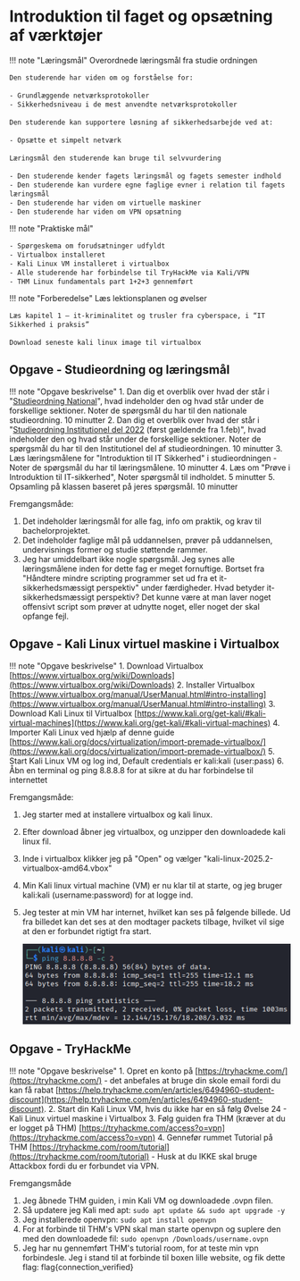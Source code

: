 # Introduktion til faget og opsætning af værktøjer

!!! note "Læringsmål"
    Overordnede læringsmål fra studie ordningen
    
    Den studerende har viden om og forståelse for:

    - Grundlæggende netværksprotokoller
    - Sikkerhedsniveau i de mest anvendte netværksprotokoller

    Den studerende kan supportere løsning af sikkerhedsarbejde ved at:

    - Opsætte et simpelt netværk

    Læringsmål den studerende kan bruge til selvvurdering

    - Den studerende kender fagets læringsmål og fagets semester indhold
    - Den studerende kan vurdere egne faglige evner i relation til fagets læringsmål
    - Den studerende har viden om virtuelle maskiner
    - Den studerende har viden om VPN opsætning

!!! note "Praktiske mål"

    - Spørgeskema om forudsætninger udfyldt
    - Virtualbox installeret
    - Kali Linux VM installeret i virtualbox
    - Alle studerende har forbindelse til TryHackMe via Kali/VPN
    - THM Linux fundamentals part 1+2+3 gennemført

!!! note "Forberedelse"
    Læs lektionsplanen og øvelser

    Læs kapitel 1 – it-kriminalitet og trusler fra cyberspace, i “IT Sikkerhed i praksis”

    Download seneste kali linux image til virtualbox 

## Opgave - Studieordning og læringsmål

!!! note "Opgave beskrivelse"
    1. Dan dig et overblik over hvad der står i "[Studieordning National](https://esdhweb.ucl.dk/D22-1980440.pdf)", hvad indeholder den og hvad står under de forskellige sektioner. Noter de spørgsmål du har til den nationale studieordning. 10 minutter
    2. Dan dig et overblik over hvad der står i "[Studieordning Institutionel del 2022](https://esdhweb.ucl.dk/D25-2974166.pdf) (først gældende fra 1.feb)", hvad indeholder den og hvad står under de forskellige sektioner. Noter de spørgsmål du har til den Institutionel del af studieordningen. 10 minutter
    3. Læs læringsmålene for "Introduktion til IT Sikkerhed" i studieordningen - Noter de spørgsmål du har til læringsmålene. 10 minutter
    4. Læs om "Prøve i Introduktion til IT-sikkerhed", Noter spørgsmål til indholdet. 5 minutter
    5. Opsamling på klassen baseret på jeres spørgsmål. 10 minutter

Fremgangsmåde:

1. Det indeholder læringsmål for alle fag, info om praktik, og krav til bachelorprojektet.
2. Det indeholder faglige mål på uddannelsen, prøver på uddannelsen, undervisnings former og studie støttende rammer.
3. Jeg har umiddelbart ikke nogle spørgsmål. Jeg synes alle læringsmålene inden for dette fag er meget fornuftige. Bortset fra "Håndtere mindre scripting programmer set ud fra et it-sikkerhedsmæssigt perspektiv" under færdigheder. Hvad betyder it-sikkerhedsmæssigt perspektiv? Det kunne være at man laver noget offensivt script som prøver at udnytte noget, eller noget der skal opfange fejl.

## Opgave - Kali Linux virtuel maskine i Virtualbox

!!! note "Opgave beskrivelse"
    1. Download Virtualbox [https://www.virtualbox.org/wiki/Downloads](https://www.virtualbox.org/wiki/Downloads)
    2. Installer Virtualbox [https://www.virtualbox.org/manual/UserManual.html#intro-installing](https://www.virtualbox.org/manual/UserManual.html#intro-installing)
    3. Download Kali Linux til Virtualbox [https://www.kali.org/get-kali/#kali-virtual-machines](https://www.kali.org/get-kali/#kali-virtual-machines)
    4. Importer Kali Linux ved hjælp af denne guide [https://www.kali.org/docs/virtualization/import-premade-virtualbox/](https://www.kali.org/docs/virtualization/import-premade-virtualbox/)
    5. Start Kali Linux VM og log ind, Default credentials er kali:kali (user:pass)
    6. Åbn en terminal og ping 8.8.8.8 for at sikre at du har forbindelse til internettet

Fremgangsmåde:

1. Jeg starter med at installere virtualbox og kali linux.
2. Efter download åbner jeg virtualbox, og unzipper den downloadede kali linux fil.
3. Inde i virtualbox klikker jeg på "Open" og vælger "kali-linux-2025.2-virtualbox-amd64.vbox"
4. Min Kali linux virtual machine (VM) er nu klar til at starte, og jeg bruger kali:kali (username:password) for at logge ind.
5. Jeg tester at min VM har internet, hvilket kan ses på følgende billede. Ud fra billedet kan det ses at den modtager packets tilbage, hvilket vil sige at den er forbundet rigtigt fra start.

    ![alt text](image.png)

## Opgave - TryHackMe

!!! note "Opgave beskrivelse"
    1. Opret en konto på [https://tryhackme.com/](https://tryhackme.com/) - det anbefales at bruge din skole email fordi du kan få rabat [https://help.tryhackme.com/en/articles/6494960-student-discount](https://help.tryhackme.com/en/articles/6494960-student-discount).
    2. Start din Kali Linux VM, hvis du ikke har en så følg Øvelse 24 - Kali Linux virtuel maskine i Virtualbox
    3. Følg guiden fra THM (kræver at du er logget på THM) [https://tryhackme.com/access?o=vpn](https://tryhackme.com/access?o=vpn)
    4. Gennefør rummet Tutorial på THM [https://tryhackme.com/room/tutorial](https://tryhackme.com/room/tutorial) - Husk at du IKKE skal bruge Attackbox fordi du er forbundet via VPN.

Fremgangsmåde

1. Jeg åbnede THM guiden, i min Kali VM og downloadede .ovpn filen.
2. Så updatere jeg Kali med apt: `sudo apt update && sudo apt upgrade -y`
3. Jeg installerede openvpn: `sudo apt install openvpn`
4. For at forbinde til THM's VPN skal man starte openvpn og suplere den med den downloadede fil: `sudo openvpn /Downloads/username.ovpn`
5. Jeg har nu gennemført THM's tutorial room, for at teste  min vpn forbindesle. Jeg i stand til at forbinde til boxen lille website, og fik dette flag: flag{connection_verified}
